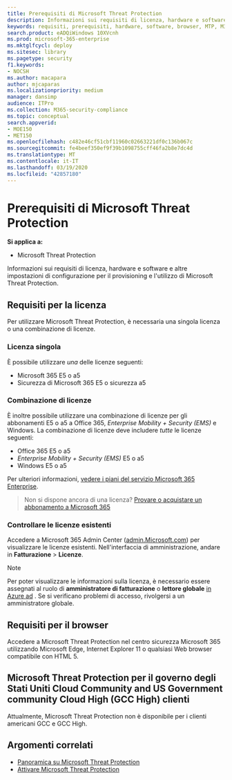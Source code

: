 ```yaml
---
title: Prerequisiti di Microsoft Threat Protection
description: Informazioni sui requisiti di licenza, hardware e software e altre impostazioni di configurazione per Microsoft Threat Protection
keywords: requisiti, prerequisiti, hardware, software, browser, MTP, M365, License, E5, a5, EMS, Purchase
search.product: eADQiWindows 10XVcnh
ms.prod: microsoft-365-enterprise
ms.mktglfcycl: deploy
ms.sitesec: library
ms.pagetype: security
f1.keywords:
- NOCSH
ms.author: macapara
author: mjcaparas
ms.localizationpriority: medium
manager: dansimp
audience: ITPro
ms.collection: M365-security-compliance
ms.topic: conceptual
search.appverid:
- MOE150
- MET150
ms.openlocfilehash: c482e46cf51cbf11960c02663221df0c136b067c
ms.sourcegitcommit: fe4beef350ef9f39b1098755cff46fa2b8e7dc4d
ms.translationtype: MT
ms.contentlocale: it-IT
ms.lasthandoff: 03/19/2020
ms.locfileid: "42857180"
---
```

# <a name="microsoft-threat-protection-prerequisites"></a>Prerequisiti di Microsoft Threat Protection

**Si applica a:**
- Microsoft Threat Protection

Informazioni sui requisiti di licenza, hardware e software e altre impostazioni di configurazione per il provisioning e l'utilizzo di Microsoft Threat Protection.

## <a name="licensing-requirements"></a>Requisiti per la licenza
Per utilizzare Microsoft Threat Protection, è necessaria una singola licenza o una combinazione di licenze.

### <a name="single-license"></a>Licenza singola
È possibile utilizzare *una* delle licenze seguenti:

- Microsoft 365 E5 o a5
- Sicurezza di Microsoft 365 E5 o sicurezza a5

### <a name="combination-of-licenses"></a>Combinazione di licenze
È inoltre possibile utilizzare una combinazione di licenze per gli abbonamenti E5 o a5 a Office 365, *Enterprise Mobility + Security (EMS)* e Windows. La combinazione di licenze deve includere *tutte* le licenze seguenti:

- Office 365 E5 o a5
- *Enterprise Mobility + Security (EMS)* E5 o a5
- Windows E5 o a5

Per ulteriori informazioni, [vedere i piani del servizio Microsoft 365 Enterprise](https://www.microsoft.com/licensing/product-licensing/microsoft-365-enterprise).

> Non si dispone ancora di una licenza? [Provare o acquistare un abbonamento a Microsoft 365](https://docs.microsoft.com/microsoft-365/commerce/try-or-buy-microsoft-365?view=o365-worldwide)

### <a name="check-your-existing--licenses"></a>Controllare le licenze esistenti
Accedere a Microsoft 365 Admin Center ([admin.Microsoft.com](https://admin.microsoft.com/)) per visualizzare le licenze esistenti. Nell'interfaccia di amministrazione, andare in **Fatturazione** > **Licenze**.

>[!NOTE]
> Per poter visualizzare le informazioni sulla licenza, è necessario essere assegnati al ruolo di **amministratore di fatturazione** o **lettore globale** [in Azure ad](https://docs.microsoft.com/azure/active-directory/users-groups-roles/directory-assign-admin-roles#available-roles) . Se si verificano problemi di accesso, rivolgersi a un amministratore globale.

## <a name="browser-requirements"></a>Requisiti per il browser
Accedere a Microsoft Threat Protection nel centro sicurezza Microsoft 365 utilizzando Microsoft Edge, Internet Explorer 11 o qualsiasi Web browser compatibile con HTML 5.

## <a name="microsoft-threat-protection-for-us-government-community-cloud-and-us-government-community-cloud-high-gcc-high-customers"></a>Microsoft Threat Protection per il governo degli Stati Uniti Cloud Community and US Government community Cloud High (GCC High) clienti
Attualmente, Microsoft Threat Protection non è disponibile per i clienti americani GCC e GCC High. 

## <a name="related-topics"></a>Argomenti correlati
- [Panoramica su Microsoft Threat Protection](microsoft-threat-protection.md)
- [Attivare Microsoft Threat Protection](mtp-enable.md)
